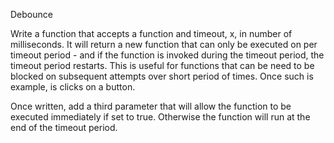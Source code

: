 Debounce

Write a function that accepts a function and timeout, x, in number of milliseconds. It will return a new function that can only be executed on per timeout period - and if the function is invoked during the timeout period, the timeout period restarts. This is useful for functions that can be need to be blocked on subsequent attempts over short period of times. Once such is example, is clicks on a button.

Once written, add a third parameter that will allow the function to be executed immediately if set to true. Otherwise the function will run at the end of the timeout period.